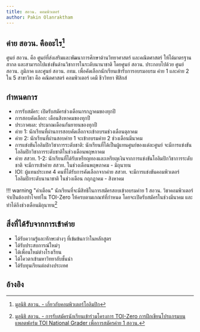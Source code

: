 ```yaml
---
title: สอวน. คอมพิวเตอร์
author: Pakin Olanraktham
---
```


## ค่าย สอวน. คืออะไร[^1]

ศูนย์ สอวน. คือ ศูนย์ที่ส่งเสริมและพัฒนาการศึกษาด้านวิทยาศาสตร์ และคณิตศาสตร์ ให้ได้มาตรฐานสากล และสามารถไปแข่งขันด้านวิชาการในระดับนานาชาติ โดยศูนย์ สอวน. ประกอบไปด้วย ศูนย์ สอวน. ภูมิภาค และศูนย์ สอวน. กทม. เพื่อคัดเลือกนักเรียนเข้ารับการอบรมอบรม ค่าย 1 และค่าย 2 ใน 5 สาขาวิชา คือ คณิตศาสตร์ คอมพิวเตอร์ เคมี ชีววิทยา ฟิสิกส์

## กำหนดการ

- การรับสมัคร: เปิดรับสมัครช่วงเดือนกรกฎาคมของทุกปี
- การสอบคัดเลือก: เดือนสิงหาคมของทุกปี
- ประกาศผล: ประมาณเดือนกันยายนของทุกปี
- ค่าย 1: นักเรียนที่ผ่านการสอบคัดเลือกจะเข้าอบรมช่วงเดือนตุลาคม
- ค่าย 2: นักเรียนที่ผ่านสอบค่าย 1 จะเข้าอบรมค่าย 2 ช่วงเดือนมีนาคม
- การแข่งขันโอลิมปิกวิชาการระดับชาติ: นักเรียนที่ได้เป็นผู้แทนศูนย์ของแต่ละศูนย์ จะมีการแข่งขันโอลิมปิกวิชาการระดับชาติในช่วงเดือนพฤษภาคม
- ค่าย สสวท. 1-2: นักเรียนที่ได้รับเหรียญทองและเหรียญเงินจากการแข่งขันโอลิมปิกวิชาการระดับชาติ จะมีการเข้าค่าย สสวท. ในช่วงเดือนพฤษภาคม - มิถุนายน
- IOI: ผู้แทนประเทศ 4 คนที่ได้รับการคัดเลือกจากค่าย สสวท. จะมีการแข่งขันคอมพิวเตอร์โอลิมปิกระดับนานาชาติ ในช่วงเดือน กฤกฏาคม - สิงหาคม

!!! warning "คำเตือน"
    นักเรียนที่จะมีสิทธิในการสมัครสอบเข้าอบรมค่าย 1 สอวน. วิชาคอมพิวเตอร์ จำเป็นต้องทำโจทย์ใน TOI-Zero ให้ครบตามเกณฑ์ที่กำหนด โดยจะเปิดรับสมัครในช่วงมีนาคม และทำได้ถึงช่วงเดือนมิถุนายน[^2]

## สิ่งที่ได้รับจากการเข้าค่าย

- ได้รับความรู้และทักษะต่างๆ ที่เข้มข้นกว่าในหลักสูตร
- ได้รับประสบการณ์ใหม่ๆ
- ได้เพื่อนใหม่ต่างโรงเรียน
- ได้โควตาเข้ามหาวิทยาลับชั้นนำ
- ได้รับทุนเรียนต่อต่างประเทศ

## อ้างอิง

[^1]: [มูลนิธิ สอวน. - เกี่ยวกับคอมพิวเตอร์โอลิมปิก](https://www.posn.or.th/projects/academic-olympiad/oi/about/)
[^2]: [มูลนิธิ สอวน. - การรับสมัครนักเรียนเข้าร่วมโครงการ TOI-Zero การฝึกเขียนโปรแกรมบนแพลตฟอร์ม TOI National Grader เพื่อการสมัครค่าย 1 สอวน.](https://www.posn.or.th/news/6218/)
